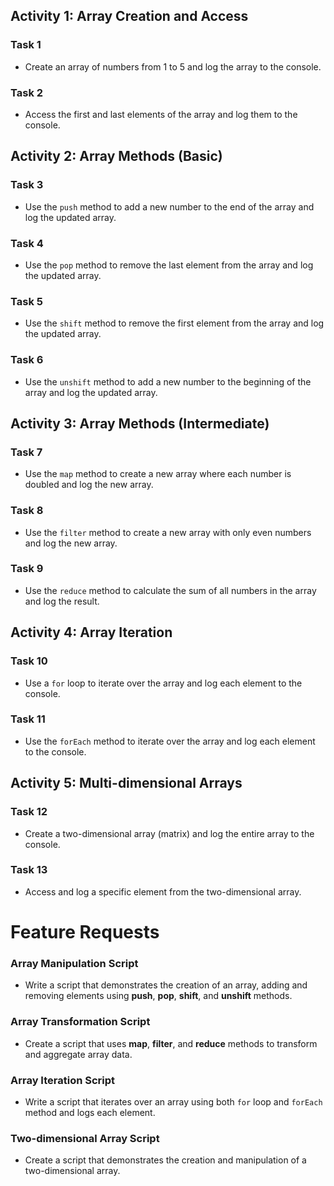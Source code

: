 ## Activity 1: Array Creation and Access

### Task 1

- Create an array of numbers from 1 to 5 and log the array to the console.

### Task 2

- Access the first and last elements of the array and log them to the console.

## Activity 2: Array Methods (Basic)

### Task 3

- Use the `push` method to add a new number to the end of the array and log the updated array.

### Task 4

- Use the `pop` method to remove the last element from the array and log the updated array.

### Task 5

- Use the `shift` method to remove the first element from the array and log the updated array.

### Task 6

- Use the `unshift` method to add a new number to the beginning of the array and log the updated array.

## Activity 3: Array Methods (Intermediate)

### Task 7

- Use the `map` method to create a new array where each number is doubled and log the new array.

### Task 8

- Use the `filter` method to create a new array with only even numbers and log the new array.

### Task 9

- Use the `reduce` method to calculate the sum of all numbers in the array and log the result.

## Activity 4: Array Iteration

### Task 10

- Use a `for` loop to iterate over the array and log each element to the console.

### Task 11

- Use the `forEach` method to iterate over the array and log each element to the console.

## Activity 5: Multi-dimensional Arrays

### Task 12

- Create a two-dimensional array (matrix) and log the entire array to the console.

### Task 13

- Access and log a specific element from the two-dimensional array.

# Feature Requests

### Array Manipulation Script

- Write a script that demonstrates the creation of an array, adding and removing elements using **push**, **pop**, **shift**, and **unshift** methods.

### Array Transformation Script

- Create a script that uses **map**, **filter**, and **reduce** methods to transform and aggregate array data.

### Array Iteration Script

- Write a script that iterates over an array using both `for` loop and `forEach` method and logs each element.

### Two-dimensional Array Script

- Create a script that demonstrates the creation and manipulation of a two-dimensional array.
